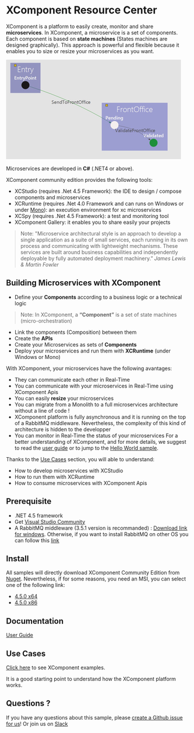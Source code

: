 # XComponent Resource Center

XComponent is a platform to easily create, monitor and share **microservices**.
In XComponent, a microservice is a set of components. Each component is based on **state machines** (States machines are designed graphically). This approach is powerful and flexible because it enables you to size or resize your microservices as you want.

![Authentication component](Documentation/Images/component_impl.jpg)

Microservices are developed in **C#** (.NET4 or above).

XComponent community edition provides the following tools:
* XCStudio (requires .Net 4.5 Framework): the IDE to design / compose components and microservices 
* XCRuntime (requires .Net 4.0 Framework and can runs on Windows or under [Mono](http://www.mono-project.com/)): an execution environment for xc microservices
* XCSpy (requires .Net 4.5 Framework): a test and monitoring tool
* XComponent Gallery: it enables you to share easily your projects



> Note: "Microservice architectural style is an approach to develop a single application as a suite of small services, each running in its own process and communicating with lightweight mechanisms. These services are built around business capabilities and independently deployable by fully automated deployment machinery.” *James Lewis & Martin Fowler*

## Building Microservices with XComponent
* Define your **Components** according to a business logic or a technical logic 

> Note: In XComponent, a **“Component”** is a set of state machines (micro-orchestration)

* Link the components (Composition) between them
* Create the **APIs**
* Create your Microservices as sets of **Components**
* Deploy your microservices and run them with **XCRuntime** (under Windows or Mono)

With XComponent, your microservices have the following avantages:
* They can communicate each other in Real-Time
* You can communicate with your microservices in Real-Time using XComponent Apis
* You can easily **resize** your microservices 
* You can migrate from a Monolith to a full microservices architecture without a line of code !
* XComponent platform is fully asynchronous and it is running on the top of a RabbitMQ middleware. Nevertheless, the complexity of this kind of architecture is hidden to the developper
* You can monitor in Real-Time the status of your microservices
For a better understanding of XComponent, and for more details, we suggest to read the [user guide](Documentation/README.md) or to jump to the [Hello World sample](Examples/xc.helloworld/README.md).


Thanks to the [Use Cases](Examples) section, you will able to understand:
* How to develop microservices with XCStudio 
* How to run them with XCRuntime
* How to consume microservices with XComponent Apis


## Prerequisite
* .NET 4.5 framework
* Get [Visual Studio Community](https://www.visualstudio.com/en-us/products/visual-studio-community-vs.aspx)
* A RabbitMQ middleware (3.5.1 version is recommanded) : [Download link for windows](https://www.rabbitmq.com/releases/rabbitmq-server/v3.5.1/rabbitmq-server-3.5.1.exe). Otherwise, if you want to install RabbitMQ on other OS you can follow this [link](https://www.rabbitmq.com/releases/rabbitmq-server/v3.5.1/)

## Install

All samples will directly download XComponent Community Edition from [Nuget](https://www.nuget.org/packages/xcomponent.community/). Nevertheless, if for some reasons, you need an MSI, you can select one of the following link:

 * [4.5.0 x64](https://github.com/xcomponent/xcomponent/releases/download/4.5.0/XComponentCommunity-4.5.0-G8_x64.msi)
 * [4.5.0 x86](https://github.com/xcomponent/xcomponent/releases/download/4.5.0/XComponentCommunity-4.5.0-G8_x86.msi)

## Documentation

[User Guide](Documentation/README.md)

## Use Cases

[Click here](Examples) to see XComponent examples.

It is a good starting point to understand how the XComponent platform works.


## Questions ?

If you have any questions about this sample, please [create a Github issue for us](https://github.com/xcomponent/xcomponent/issues)!
Or join us on [Slack](http://slack.xcomponent.com)

